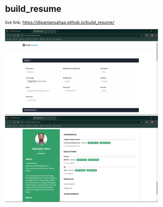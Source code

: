 # build_resume
live link: https://dipanjansahaa.github.io/build_resume/

![alt text](assets/images/image1.png)
![alt text](assets/images/image2.png)
